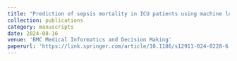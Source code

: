 ```yaml
---
title: "Prediction of sepsis mortality in ICU patients using machine learning methods"
collection: publications
category: manuscripts
date: 2024-08-16
venue: 'BMC Medical Informatics and Decision Making'
paperurl: 'https://link.springer.com/article/10.1186/s12911-024-0228-6'
---
```

